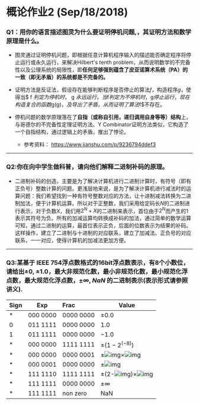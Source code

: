# 概论作业2 (Sep/18/2018)

### Q1：用你的语言描述图灵为什么要证明停机问题,，其证明方法和数学原理是什么。

* 图灵通过证明停机问题，即根据任意计算机程序输入的描述能否确定程序将停止运行或永久运行，来解决Hilbert's tenth problem，从而说明数学的不完备性以及公理系统的局限性，即**任何足够强到蕴含了皮亚诺算术系统（PA）的一致（即无矛盾）的系统都是不完备的。**

* 证明方法是反证法，假设存在能够判断程序是否停止的算法$f$，构造程序$g$，使得当$ f $判定为停机时，$ g $永远运行，当$f$判定为不停机时，$g$停止运行，现在构造复合的函数$g(g)$，及导出了矛盾，从而证明了算法$f$不存在。

* 停机问题的数学原理落在了**自指（或称自引用，递归调用自身等等）结构**上，与哥德尔的不完备性定理证明方法、Y Combinator证明方法类似，它构造了一个自指结构，通过逻辑上的矛盾，推出了悖论。

   * 参考资料： <https://www.jianshu.com/p/9236794ddef3>

***

### Q2:你在向中学生做科普，请向他们解释二进制补码的原理。

* 二进制补码的创造，主要是为了解决计算机进行二进制计算时，有符号（即有正负号）整数计算的问题。更浅层地来说，是为了解决计算机进行减法时的运算问题：我们希望找到一种有符号整数对应的方法，让十进制减法转换为二进制加法，便于计算机运算。所以对于正整数，我们采用给定码长$N$的二进制进行表示，对于负数$X$，我们用$2^N+X$的二进制来表示，首位由于$2^N$而产生的$1$表示其符号为负。所有的加减运算均转换成补码的加法，通过简单的数学运算可知，通过二进制的运算，最首位表示正负，后面的位数表示为结果的补码。这样操作，建立了二进制与十进制的对应联系，建立了加减法、正负号的对应联系，一一对应，使得计算机的加减法更加方便。

***

### Q3:某基于 IEEE 754浮点数格式的16bit浮点数表示，有8个小数位，请给出$±0$, $±1.0$，最大非规范化数，最小非规范化数，最小规范化浮点数，最大规范化浮点数，$±∞$, $NaN$ 的二进制表示(表示形式请参照讲义).

| Sign | Exp      | Frac      | Value                                                        |
| ---- | -------- | :-------- | ------------------------------------------------------------ |
| *    | 000 0000 | 0000 0000 | $±0.0$                                                         |
| 0    | 011 1111 | 0000 0000 | $1.0$                                                          |
| 1    | 011 1111 | 0000 0000 | $-1.0$                                                         |
| *    | 000 0000 | 1111 1111 | $±(1-2^(-8))$|
| *    | 000 0000 | 0000 0001 | ±![img](file:///C:/Users/hp/AppData/Local/Temp/msohtmlclip1/01/clip_image002.png)×![img](file:///C:/Users/hp/AppData/Local/Temp/msohtmlclip1/01/clip_image004.png) |
| *    | 000 0001 | 0000 0000 | ±![img](file:///C:/Users/hp/AppData/Local/Temp/msohtmlclip1/01/clip_image004.png) |
| *    | 111 1110 | 1111 1111 | ±(2-![img](file:///C:/Users/hp/AppData/Local/Temp/msohtmlclip1/01/clip_image002.png))×![img](file:///C:/Users/hp/AppData/Local/Temp/msohtmlclip1/01/clip_image006.png) |
| *    | 111 1111 | 0000 0000 | ±∞                                                           |
| *    | 111 1111 | non zero  | NaN                                                          |
